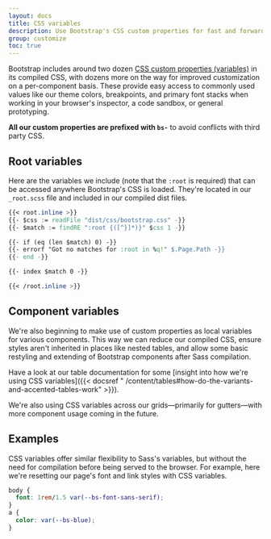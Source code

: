 ```yaml
---
layout: docs
title: CSS variables
description: Use Bootstrap's CSS custom properties for fast and forward-looking design and development.
group: customize
toc: true
---
```


Bootstrap includes around two
dozen [CSS custom properties (variables)](https://developer.mozilla.org/en-US/docs/Web/CSS/Using_CSS_custom_properties)
in its compiled CSS, with dozens more on the way for improved customization on a per-component basis. These provide easy
access to commonly used values like our theme colors, breakpoints, and primary font stacks when working in your
browser's inspector, a code sandbox, or general prototyping.

**All our custom properties are prefixed with `bs-`** to avoid conflicts with third party CSS.

## Root variables

Here are the variables we include (note that the `:root` is required) that can be accessed anywhere Bootstrap's CSS is
loaded. They're located in our `_root.scss` file and included in our compiled dist files.

```css
{{< root.inline >}}
{{- $css := readFile "dist/css/bootstrap.css" -}}
{{- $match := findRE ":root {([^}]*)}" $css 1 -}}

{{- if (eq (len $match) 0) -}}
{{- errorf "Got no matches for :root in %q!" $.Page.Path -}}
{{- end -}}

{{- index $match 0 -}}

{{< /root.inline >}}
```

## Component variables

We're also beginning to make use of custom properties as local variables for various components. This way we can reduce
our compiled CSS, ensure styles aren't inherited in places like nested tables, and allow some basic restyling and
extending of Bootstrap components after Sass compilation.

Have a look at our table documentation for some [insight into how we're using CSS variables]({{< docsref "
/content/tables#how-do-the-variants-and-accented-tables-work" >}}).

We're also using CSS variables across our grids—primarily for gutters—with more component usage coming in the future.

## Examples

CSS variables offer similar flexibility to Sass's variables, but without the need for compilation before being served to
the browser. For example, here we're resetting our page's font and link styles with CSS variables.

```css
body {
  font: 1rem/1.5 var(--bs-font-sans-serif);
}
a {
  color: var(--bs-blue);
}
```
